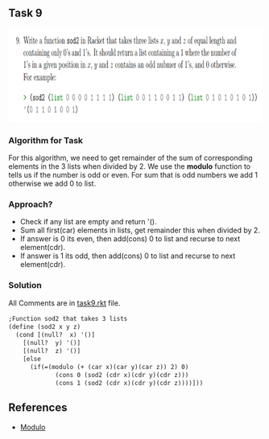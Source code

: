 ## Task 9

<p><img src="https://github.com/DarrenFitz/TheoryOfAlgorithms/blob/master/Resources/9.PNG" width="855" height="187"></p>

### Algorithm for Task
For this algorithm, we need to get remainder of the sum of corresponding elements in the 3 lists when divided by 2. We use the **modulo** function to tells us if the number is odd or even. For sum that is odd numbers we add 1 otherwise we add 0 to list.

### Approach?
* Check if any list are empty and return '().
* Sum all first(car) elements in lists, get remainder this when divided by 2.
* If answer is 0 its even, then add(cons) 0 to list and recurse to next element(cdr).
* If answer is 1 its odd, then add(cons) 0 to list and recurse to next element(cdr).

### Solution
All Comments are in [task9.rkt](https://github.com/DarrenFitz/TheoryOfAlgorithms/blob/master/Programming_Tasks/Task9/task9.rkt ) file.
```Racket
;Function sod2 that takes 3 lists
(define (sod2 x y z)
  (cond [(null?  x) '()]
    [(null?  y) '()]
    [(null?  z) '()]
    [else
      (if(=(modulo (+ (car x)(car y)(car z)) 2) 0)        
             (cons 0 (sod2 (cdr x)(cdr y)(cdr z)))
             (cons 1 (sod2 (cdr x)(cdr y)(cdr z))))]))

```
## References
* [Modulo](https://docs.racket-lang.org/reference/generic-numbers.html#%28def._%28%28quote._~23~25kernel%29._modulo%29%29)

